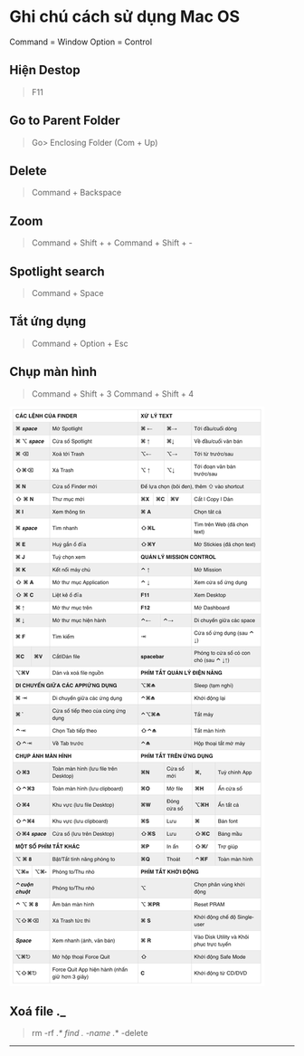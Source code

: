 # Ghi chú cách sử dụng Mac OS

Command = Window
Option = Control

## Hiện Destop

> F11

## Go to Parent Folder

> Go> Enclosing Folder (Com + Up)

## Delete

> Command + Backspace

## Zoom

> Command + Shift + +
> Command + Shift + -

## Spotlight search

> Command + Space

## Tắt ứng dụng

> Command + Option + Esc

## Chụp màn hình

> Command + Shift + 3
> Command + Shift + 4

![](mac_shortcut.png)

## Xoá file ._

> rm -rf ._*
> find . -name ._\* -delete

---

